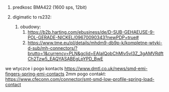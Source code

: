 1. predkosc BMA422 (1600 sps, 12bit)



2. digimatic to rs232:
	1. obudowy:
		1. https://b2b.harting.com/ebusiness/de/D-SUB-GEHAEUSE-9-POL-GERADE-NICKEL/09670090343?newPDP=true#
		2. https://www.tme.eu/pl/details/mhdm9-db9p-k/kompletne-wtyki-d-sub/mh-connectors/?brutto=1&currency=PLN&gclid=EAIaIQobChMIv5vI3Z_3gAMVRdftCh2Tzw5_EAQYASABEgLpYPD_BwE

we wtyczce i pogo kontacts
https://www.dmtl.co.uk/news/smd-emi-fingers-spring-emi-contacts
2mm pogo contakt: https://www.cfeconn.com/connector/smt-smd-low-profile-spring-load-contact
